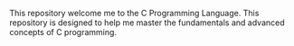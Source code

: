 This repository welcome me to the C Programming Language.
This repository is designed to help me master the fundamentals and advanced concepts of C programming.
